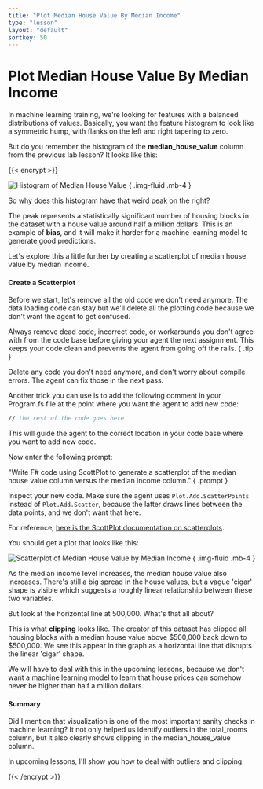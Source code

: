 ```yaml
---
title: "Plot Median House Value By Median Income"
type: "lesson"
layout: "default"
sortkey: 50
---
```


# Plot Median House Value By Median Income

In machine learning training, we're looking for features with a balanced distributions of values. Basically, you want the feature histogram to look like a symmetric hump, with flanks on the left and right tapering to zero. 

But do you remember the histogram of the **median_house_value** column from the previous lab lesson? It looks like this:

{{< encrypt >}}

![Histogram of Median House Value](../img/medianhousevalue-histogram.png)
{ .img-fluid .mb-4 }

So why does this histogram have that weird peak on the right?

The peak represents a statistically significant number of housing blocks in the dataset with a house value around half a million dollars. This is an example of **bias**, and it will make it harder for a machine learning model to generate good predictions.

Let's explore this a little further by creating a scatterplot of median house value by median income.

#### Create a Scatterplot

Before we start, let's remove all the old code we don't need anymore. The data loading code can stay but we'll delete all the plotting code because we don't want the agent to get confused.

Always remove dead code, incorrect code, or workarounds you don't agree with from the code base before giving your agent the next assignment. This keeps your code clean and prevents the agent from going off the rails.
{ .tip }

Delete any code you don't need anymore, and don't worry about compile errors. The agent can fix those in the next pass.

Another trick you can use is to add the following comment in your Program.fs file at the point where you want the agent to add new code:

```fsharp
// the rest of the code goes here
```

This will guide the agent to the correct location in your code base where you want to add new code.

Now enter the following prompt:

"Write F# code using ScottPlot to generate a scatterplot of the median house value column versus the median income column."
{ .prompt }

Inspect your new code. Make sure the agent uses `Plot.Add.ScatterPoints` instead of `Plot.Add.Scatter`, because the latter draws lines between the data points, and we don't want that here.

For reference, [here is the ScottPlot documentation on scatterplots](https://www.scottplot.net/cookbook/5.0/Scatter/).

You should get a plot that looks like this:

![Scatterplot of Median House Value by Median Income](../img/income-vs-housevalue.png)
{ .img-fluid .mb-4 }

As the median income level increases, the median house value also increases. There's still a big spread in the house values, but a vague 'cigar' shape is visible which suggests a roughly linear relationship between these two variables.

But look at the horizontal line at 500,000. What's that all about?

This is what **clipping** looks like. The creator of this dataset has clipped all housing blocks with a median house value above $500,000 back down to $500,000. We see this appear in the graph as a horizontal line that disrupts the linear 'cigar' shape.

We will have to deal with this in the upcoming lessons, because we don't want a machine learning model to learn that house prices can somehow never be higher than half a million dollars.

#### Summary

Did I mention that visualization is one of the most important sanity checks in machine learning? It not only helped us identify outliers in the total_rooms column, but it also clearly shows clipping in the median_house_value column.

In upcoming lessons, I'll show you how to deal with outliers and clipping.

{{< /encrypt >}}
